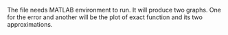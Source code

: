 The file needs MATLAB environment to run.
It will produce two graphs. One for the error and another will be the plot of exact function and its two approximations.

